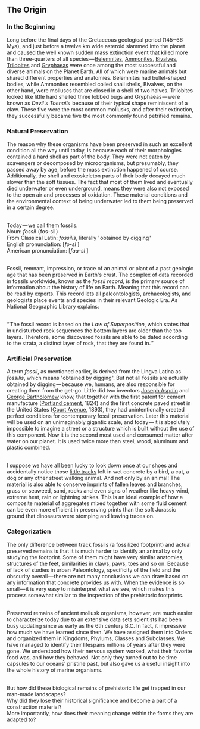 


## The Origin

<div class="subchapter">

### In the Beginning

</div>

Long before the final days of the Cretaceous geological period (145&hairsp;–&hairsp;66 Mya), and just before a twelve km wide asteroid slammed into the planet and caused the well known sudden mass extinction event that killed more than three-quarters of all species&hairsp;—&hairsp;[Belemnites](#figure "Belemnites"), [Ammonites](#figure "Ammonites"), [Bivalves](#figure "Bivalves"), [Trilobites](#figure "Trilobites") and [Gryphaeas](#figure "Gryphaeas") were once among the most successful and diverse animals on the Planet Earth. All of which were marine animals but shared different properties and anatomies. Belemnites had  bullet-shaped bodies, while Ammonites resembled coiled snail shells, Bivalves, on the other hand, were molluscs that are closed in a shell of two halves. Trilobites looked like little hard shelled three lobbed bugs and Gryphaeas&hairsp;—&hairsp;were known as *Devil's Toenails* &hairsp;because of their typical shape reminiscent of a claw. These five were the most common mollusks, and after their extinction, they successfully became five the most commonly found petrified remains.<br>

<div class="subchapter">

### Natural Preservation

</div>

The reason why these organisms have been preserved in such an excellent condition all the way until today, is because each of their morphologies contained a hard shell as part of the body. They were not eaten by scavengers or decomposed by microorganisms, but presumably, they passed away by age, before the mass extinction happened of course. Additionally, the shell and exoskeleton parts of their body decayed much slower than the soft tissues. The fact that most of them lived and eventually died underwater or even underground, means they were also not exposed to the open air and processes of oxidation. These material conditions and the environmental context of being underwater led to them being preserved in a certain degree.<br>
<br>

<div class="quote">

Today&hairsp;—&hairsp;we call them fossils.  <br>
Noun: *fossil* &hairsp;(&hairsp;fos-​sil&hairsp;)<br>
From Classical Latin: *fossilis*, literally '&hairsp;obtained by digging&hairsp;'<br>
English pronunciation: [*fo-sl* ]  <br>
American pronunciation: [*faa-sl* ]   <br>

</div>

<br>Fossil, remnant, impression, or trace of an animal or plant of a past geologic age that has been preserved in Earth's crust. The complex of data recorded in fossils worldwide, known as the *fossil record*, is the primary source of information about the history of life on Earth. Meaning that this record can be read by experts. This record lets all paleontologists, archaeologists, and geologists place events and species in their relevant Geologic Era. As National Geographic Library explains: <br>
<br>

<div class="quote">

“&hairsp;&hairsp;The fossil record is based on the *Law of Superposition*, which states that in undisturbed rock sequences the bottom layers are older than the top layers. Therefore, some discovered fossils are able to be dated according to the strata, a distinct layer of rock, that they are found in.&hairsp;” <br>

</div>

<div class="subchapter">

### Artificial Preservation

</div>

A term *fossil*, as mentioned earlier, is derived from the Lingva Latina as *fossilis*, which means '&hairsp;obtained by digging&hairsp;'. But not all fossils are actually obtained by digging&hairsp;—&hairsp;because we, humans, are also responsible for creating them from the get-go. Little did two inventors [Joseph Aspdin](#figure "Joseph Aspdin") and [George Bartholomew](#figure "George Bartholomew") know, that together with the first patent for cement manufacture ([Portland cement](#figure "Portland cement"), 1824) and the first concrete paved street in the United States ([Court Avenue](#figure "Court Avenue"), 1893), they had unintentionally created perfect conditions for contemporary fossil preservation. Later this material will be used on an unimaginably gigantic scale, and today&hairsp;—&hairsp;it is absolutely impossible to imagine a street or a structure which is built without the use of this component. Now it is the second most used and consumed matter after water on our planet. It is used twice more than steel, wood, aluminum and plastic combined.<br>
<br>

I suppose we have all been lucky to look down once at our shoes and accidentally notice those [little tracks](#figure "Little tracks") left in wet concrete by a bird, a cat, a dog or any other street walking animal. And not only by an animal! The material is also able to conserve imprints of fallen leaves and branches, grass or seaweed, sand, rocks and even signs of weather like heavy wind, extreme heat, rain or lightning strikes. This is an ideal example of how a composite material of aggregates mixed together with some fluid cement can be even more efficient in preserving prints than the soft Jurassic ground that dinosaurs were stomping and leaving traces on.

<div class="subchapter">

### Categorization

</div>

The only difference between track fossils (a fossilized footprint) and actual preserved remains is that it is much harder to identify an animal by only studying the footprint. Some of them might have very similar anatomies, structures of the feet, similarities in claws, paws, toes and so on. Because of lack of studies in urban Paleontology, specificity of the field and the obscurity overall&hairsp;—&hairsp;there are not many conclusions we can draw based on any information that concrete provides us with. When the evidence is so small&hairsp;—&hairsp;it is very easy to misinterpret what we see, which makes this process somewhat similar to the inspection of the prehistoric footprints.<br>
<br>

Preserved remains of ancient mollusk organisms, however, are much easier to characterize today due to an extensive data sets scientists had been busy updating since as early as the 6th century B.C. In fact, it impressive how much we have learned since then. We have assigned them into Orders and organized them in Kingdoms, Phylums, Classes and Subclasses. We have managed to identify their lifespans millions of years after they were gone. We understood how their nervous system worked, what their favorite food was, and how they behaved. Not only they turned out to be time capsules to our oceans' pristine past, but also gave us a useful insight into the whole history of marine organisms.<br>
<br>

But how did these biological remains of prehistoric life get trapped in our man-made landscapes? <br>
Why did they lose their historical significance and become a part of a construction material? <br>
More importantly, how does their meaning change within the forms they are adapted to?





